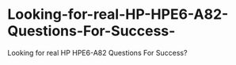 # Looking-for-real-HP-HPE6-A82-Questions-For-Success-
Looking for real HP HPE6-A82 Questions For Success?
